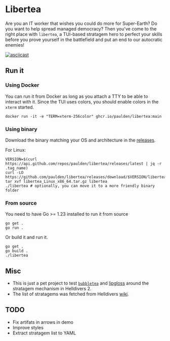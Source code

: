 # Libertea

Are you an IT worker that wishes you could do more for Super-Earth?
Do you want to help spread managed democracy?
Then you've come to the right place with `libertea`, a TUI-based stratagem hero to perfect your
skills before you prove yourself in the battlefield and put an end to our autocratic enemies!

[![asciicast](https://asciinema.org/a/54VFKPpaTbzt1WTDmmmHDAEAO.svg)](https://asciinema.org/a/54VFKPpaTbzt1WTDmmmHDAEAO)

## Run it

### Using Docker

You can run it from Docker as long as you attach a TTY to be able to interact with it.
Since the TUI uses colors, you should enable colors in the `xterm` started.

```
docker run -it -e "TERM=xterm-256color" ghcr.io/paulden/libertea:main
```

### Using binary

Download the binary matching your OS and architecture in the [releases](https://github.com/paulden/libertea/releases).

For Linux:
```
VERSION=$(curl https://api.github.com/repos/paulden/libertea/releases/latest | jq -r .tag_name)
curl -LO https://github.com/paulden/libertea/releases/download/$VERSION/libertea_Linux_x86_64.tar.gz
tar xvf libertea_Linux_x86_64.tar.gz libertea
./libertea # optionally, you can move it to a more friendly binary folder
```

### From source

You need to have Go >= 1.23 installed to run it from source

```
go get .
go run .
```

Or build it and run it.

```
go get .
go build .
./libertea
```

## Misc

- This is just a pet project to test [`bubbletea`](https://github.com/charmbracelet/bubbletea) and [lipgloss](https://github.com/charmbracelet/lipgloss) around the stratagem mechanism in Helldivers 2.
- The list of stratagems was fetched from Helldivers [wiki](https://helldivers.wiki.gg/wiki/Stratagems).

## TODO

- Fix artifats in arrows in demo
- Improve styles
- Extract stratagem list to YAML
